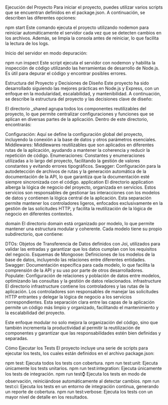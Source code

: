 Ejecución del Proyecto
Para iniciar el proyecto, puedes utilizar varios scripts que se encuentran definidos en el package.json. A continuación, se describen las diferentes opciones:

npm start
Este comando ejecuta el proyecto utilizando nodemon para reiniciar automáticamente el servidor cada vez que se detecten cambios en los archivos. Además, se limpia la consola antes de reiniciar, lo que facilita la lectura de los logs.

Inicio del servidor en modo depuración:

npm run inspect
Este script ejecuta el servidor con nodemon y habilita la inspección de código utilizando las herramientas de desarrollo de Node.js. Es útil para depurar el código y encontrar posibles errores.

Estructura del Proyecto y Decisiones de Diseño
Este proyecto ha sido desarrollado siguiendo las mejores prácticas en Node.js y Express, con un enfoque en la modularidad, escalabilidad, y mantenibilidad. A continuación, se describe la estructura del proyecto y las decisiones clave de diseño:

El directorio _shared agrupa todos los componentes reutilizables del proyecto, lo que permite centralizar configuraciones y funciones que se aplican en diversas partes de la aplicación. Dentro de este directorio, encontrarás:

Configuración: Aquí se define la configuración global del proyecto, incluyendo la conexión a la base de datos y otros parámetros esenciales.
Middlewares: Middlewares reutilizables que son aplicados en diferentes rutas de la aplicación, ayudando a mantener la coherencia y reducir la repetición de código.
Enumeraciones: Constantes y enumeraciones utilizadas a lo largo del proyecto, facilitando la gestión de valores constantes y evitando errores tipográficos.
Swagger: Configuración para la autodetección de archivos de rutas y la generación automática de la documentación de la API, lo que garantiza que la documentación esté siempre sincronizada con el código.
application
El directorio application alberga la lógica de negocio del proyecto, organizada en servicios. Estos servicios son responsables de gestionar las interacciones con los modelos de datos y contienen la lógica central de la aplicación. Esta separación permite mantener los controladores ligeros, enfocados exclusivamente en la gestión de las solicitudes HTTP, y facilita la reutilización de la lógica de negocio en diferentes contextos.

domain
El directorio domain está organizado por modelo, lo que permite mantener una estructura modular y coherente. Cada modelo tiene su propio subdirectorio, que contiene:

DTOs: Objetos de Transferencia de Datos definidos con Joi, utilizados para validar las entradas y garantizar que los datos cumplan con los requisitos del negocio.
Esquemas de Mongoose: Definiciones de los modelos de la base de datos, incluyendo las relaciones entre diferentes entidades.
Swagger: Documentación específica para cada modelo, lo que facilita la comprensión de la API y su uso por parte de otros desarrolladores.
Populate: Configuración de relaciones y población de datos entre modelos, optimizando las consultas y la gestión de datos relacionados.
infrastructure
El directorio infrastructure contiene los controladores y las rutas de la aplicación. Los controladores son responsables de manejar las solicitudes HTTP entrantes y delegar la lógica de negocio a los servicios correspondientes. Esta separación clara entre las capas de la aplicación permite un código más limpio y organizado, facilitando el mantenimiento y la escalabilidad del proyecto.

Este enfoque modular no solo mejora la organización del código, sino que también incrementa la productividad al permitir la reutilización de componentes y garantizar que las responsabilidades estén bien definidas y separadas.

Cómo Ejecutar los Tests
El proyecto incluye una serie de scripts para ejecutar los tests, los cuales están definidos en el archivo package.json:

npm test: Ejecuta todos los tests con cobertura.
npm run test:unit: Ejecuta únicamente los tests unitarios.
npm run test:integration: Ejecuta únicamente los tests de integración.
npm run test:watch: Ejecuta los tests en modo de observación, reiniciándose automáticamente al detectar cambios.
npm run test:ci: Ejecuta los tests en un entorno de integración continua, generando un reporte de cobertura.
npm run test:verbose: Ejecuta los tests con un mayor nivel de detalle en los resultados.

